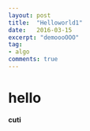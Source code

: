 ```yaml
---
layout: post
title:  "Helloworld1"
date:   2016-03-15
excerpt: "demoooOOO"
tag:
- algo
comments: true
---
```


# hello

**cuti**